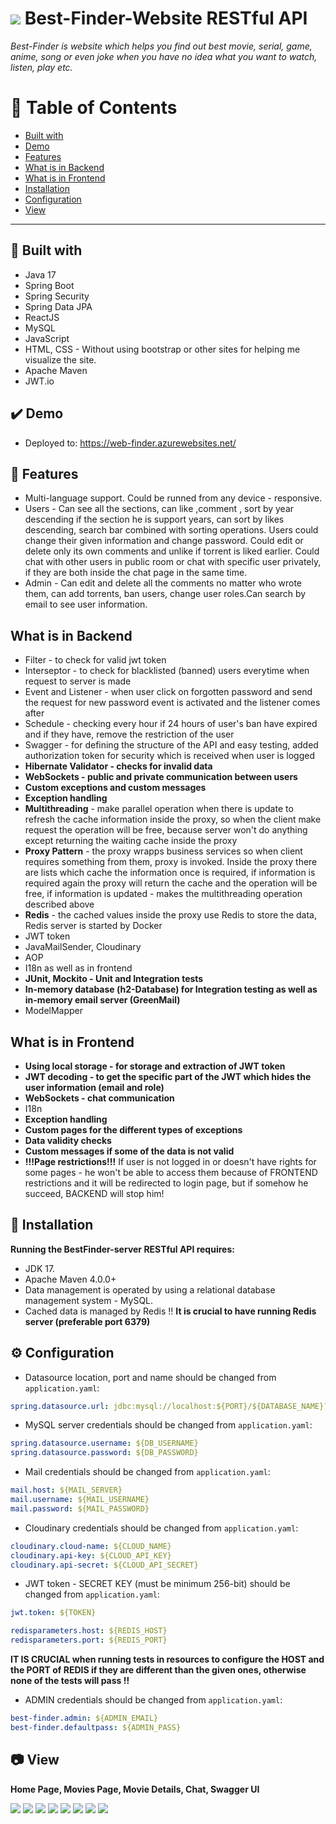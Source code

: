 # <img src="https://github.com/Georgi133/Best-Finder-Website/assets/117848275/37f3d3cf-229e-4243-aad7-47dcabcbf8f8"> Best-Finder-Website RESTful API
 _Best-Finder is website which helps you find out best movie, serial, game, anime, song or even joke when you have no idea what you want to watch, listen, play etc._                                             
 
   # :notebook_with_decorative_cover: Table of Contents 
  * [Built with](#hammer-built-with)
  * [Demo](#heavy_check_mark-demo)
  * [Features](#dart-features)
  * [What is in Backend](#what-is-in-backend)
  * [What is in Frontend](#what-is-in-frontend)
  * [Installation](#wrench-installation)
  * [Configuration](#gear-configuration)
  * [View](#camera-view)

<hr /> 

  ## :hammer: Built with
 - Java 17
 - Spring Boot
 - Spring Security
 - Spring Data JPA
 - ReactJS
 - MySQL
 - JavaScript
 - HTML, CSS - Without using bootstrap or other sites for helping me visualize the site.
 - Apache Maven
 - JWT.io

## :heavy_check_mark: Demo
  - Deployed to: https://web-finder.azurewebsites.net/

 ## :dart: Features
 - Multi-language support. Could be runned from any device - responsive.
 - Users - Can see all the sections, can like ,comment , sort by year descending if the section he is support years,
  can sort by likes descending, search bar combined with sorting operations. Users could change their given 
 information and change password. Could edit or delete only its own comments and unlike if torrent is liked earlier.
Could chat with other users in public room or chat with specific user privately, if they are both inside the chat page in the same time.
 - Admin - Can edit and delete all the comments no matter who wrote them, can add torrents, ban users, change user roles.Can search by email to see user information.

 ## What is in Backend
 - Filter - to check for valid jwt token
 - Interseptor - to check for blacklisted (banned) users everytime when request to server is made
 - Event and Listener - when user click on forgotten password and send the request for new password event is activated and the listener comes after
 - Schedule - checking every hour if 24 hours of user's ban have expired and if they have, remove the restriction of the user
 - Swagger - for defining the structure of the API and easy testing, added authorization token for security which is received when user is logged
 - <strong>Hibernate Validator - checks for invalid data</strong>
 - <strong>WebSockets - public and private communication between users</strong>
 - <strong>Custom exceptions and custom messages</strong>
 - <strong>Exception handling</strong>
 - <strong>Multithreading</strong> - make parallel operation when there is update to refresh the cache information inside the proxy, so when the client make request the operation will be free, because server won't do anything except returning the waiting cache inside the proxy
 - <strong>Proxy Pattern</strong> - the proxy wrapps business services so when client requires something from them, proxy is invoked. Inside the proxy there are lists which cache the information once is required, if information is required again the proxy will return the cache and the operation will be free, if information is updated - makes the multithreading operation described above
 - <strong>Redis</strong> - the cached values inside the proxy use Redis to store the data, Redis server is started by Docker
 - JWT token
 - JavaMailSender, Cloudinary
 - AOP
 - I18n as well as in frontend
 - <strong>JUnit, Mockito - Unit and Integration tests</strong>
 - <strong>In-memory database (h2-Database) for Integration testing as well as in-memory email server (GreenMail)</strong>
 - ModelMapper
 ## What is in Frontend
 - <strong>Using local storage - for storagе and extraction of JWT token</strong>
 - <strong>JWT decoding - to get the specific part of the JWT which hides the user information (email and role)</strong>
 - <strong>WebSockets - chat communication</strong>
 - I18n
 - <strong>Exception handling</strong>
 - <strong>Custom pages for the different types of exceptions</strong>
 - <strong>Data validity checks</strong>
 - <strong>Custom messages if some of the data is not valid</strong>
 - <strong>!!!Page restrictions!!!</strong> If user is not logged in or doesn't have rights for some pages - he won't be able to access them because of FRONTEND restrictions and it will be redirected to login page, but if somehow he succeed, BACKEND will stop him!

 ## :wrench: Installation
 <strong>Running the BestFinder-server RESTful API requires:</strong>
 -  JDK 17.
 -  Apache Maven 4.0.0+
 -  Data management is operated by using a relational database management system - MySQL.
 -  Cached data is managed by Redis !! <strong>It is crucial to have running Redis server (preferable port 6379)</strong>
 ## :gear: Configuration
  - Datasource location, port and name should be changed from ```application.yaml```:
```yaml 
spring.datasource.url: jdbc:mysql://localhost:${PORT}/${DATABASE_NAME}?allowPublicKeyRetrieval=true
```
- MySQL server credentials should be changed from ```application.yaml```:

```yaml 
spring.datasource.username: ${DB_USERNAME}
spring.datasource.password: ${DB_PASSWORD}
```
- Mail credentials should be changed from ```application.yaml```:
```yaml
mail.host: ${MAIL_SERVER}
mail.username: ${MAIL_USERNAME}
mail.password: ${MAIL_PASSWORD}
```

- Cloudinary credentials should be changed from ```application.yaml```:
```yaml
cloudinary.cloud-name: ${CLOUD_NAME}
cloudinary.api-key: ${CLOUD_API_KEY}
cloudinary.api-secret: ${CLOUD_API_SECRET}
```
- JWT token - SECRET KEY (must be minimum 256-bit) should be changed from ```application.yaml```:
  
```yaml
jwt.token: ${TOKEN}
```

```yaml
redisparameters.host: ${REDIS_HOST}
redisparameters.port: ${REDIS_PORT}
```
<strong>IT IS CRUCIAL when running tests in resources to configure the HOST and the PORT of REDIS if they are different than the given ones, otherwise none of the tests will pass !! </strong>

- ADMIN credentials should be changed from ```application.yaml```:
  
```yaml
best-finder.admin: ${ADMIN_EMAIL}
best-finder.defaultpass: ${ADMIN_PASS}
```
## :camera: View 
 <strong>Home Page, Movies Page, Movie Details, Chat, Swagger UI </strong>
 
<img src="https://github.com/Georgi133/Best-Finder-Website/assets/117848275/b87f7b23-fd8c-4400-ad30-eedacd2b9a19" />
<img src="https://github.com/Georgi133/Best-Finder-Website/assets/117848275/51887cc6-10b9-4555-a062-2f88e93f4cb2" />
<img src="https://github.com/Georgi133/Best-Finder-Website/assets/117848275/2391c93f-db73-4a0d-92be-9d98e08d66fb" />
<img src="https://github.com/Georgi133/Best-Finder-Website/assets/117848275/fb1eb17e-2199-4af2-8bf7-9659c661f46d" />
<img src="https://github.com/Georgi133/Best-Finder-Website/assets/117848275/354f695a-51f5-4317-a1ca-b7f1daba8ee4" />
<img src="https://github.com/Georgi133/Best-Finder-Website/assets/117848275/0fcf1667-3552-4b0c-80be-2544e22f2f5e" />
<img src="https://github.com/Georgi133/Best-Finder-Website/assets/117848275/e2c8ec45-4602-494d-96c5-50f1d7a57b04" />
<img src="https://github.com/Georgi133/Best-Finder-Website/assets/117848275/736815d5-5a90-4c0b-ad22-4d793500bfd8" />
  
   


   
   
 
 
